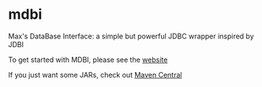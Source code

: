 # mdbi

Max's DataBase Interface: a simple but powerful JDBC wrapper inspired by JDBI

To get started with MDBI, please see the [website](http://batterseapower.github.io/mdbi/)

If you just want some JARs, check out [Maven Central](http://mvnrepository.com/artifact/uk.co.omega-prime/mdbi/)

